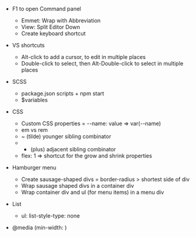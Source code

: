 * F1 to open Command panel
  - Emmet: Wrap with Abbreviation
  - View: Split Editor Down
  - Create keyboard shortcut

* VS shortcuts
  - Alt-click to add a cursor, to edit in multiple places
  - Double-click to select, then Alt-Double-click to select in multiple places

* SCSS
  - package.json scripts + npm start
  - $variables

* CSS
  - Custom CSS properties 
    = --name: value => var(--name)
  - em vs rem
  - ~ (tilde) younger sibling combinator
  - + (plus) adjacent sibling combinator
  - flex: 1 => shortcut for the grow and shrink properties

* Hamburger menu
  - Create sausage-shaped divs
    = border-radius > shortest side of div
  - Wrap sausage shaped divs in a container div
  - Wrap container div and ul (for menu items) in a menu div

* List
  - ul: list-style-type: none

* @media (min-width: )